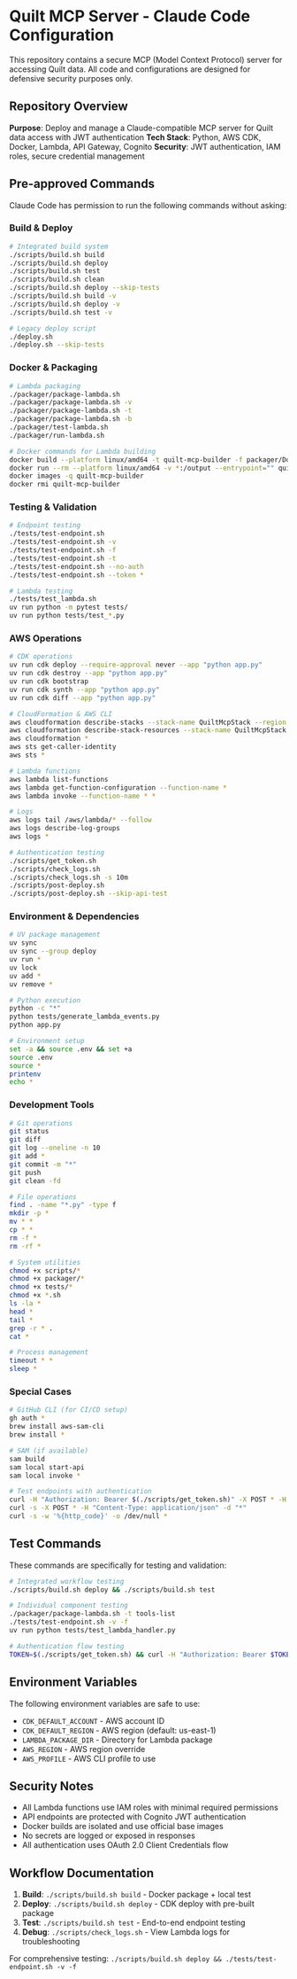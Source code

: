 # Quilt MCP Server - Claude Code Configuration

This repository contains a secure MCP (Model Context Protocol) server for accessing Quilt data. All code and configurations are designed for defensive security purposes only.

## Repository Overview

**Purpose**: Deploy and manage a Claude-compatible MCP server for Quilt data access with JWT authentication
**Tech Stack**: Python, AWS CDK, Docker, Lambda, API Gateway, Cognito
**Security**: JWT authentication, IAM roles, secure credential management

## Pre-approved Commands

Claude Code has permission to run the following commands without asking:

### Build & Deploy

```bash
# Integrated build system
./scripts/build.sh build
./scripts/build.sh deploy
./scripts/build.sh test
./scripts/build.sh clean
./scripts/build.sh deploy --skip-tests
./scripts/build.sh build -v
./scripts/build.sh deploy -v
./scripts/build.sh test -v

# Legacy deploy script
./deploy.sh
./deploy.sh --skip-tests
```

### Docker & Packaging  

```bash
# Lambda packaging
./packager/package-lambda.sh
./packager/package-lambda.sh -v
./packager/package-lambda.sh -t
./packager/package-lambda.sh -b
./packager/test-lambda.sh
./packager/run-lambda.sh

# Docker commands for Lambda building
docker build --platform linux/amd64 -t quilt-mcp-builder -f packager/Dockerfile .
docker run --rm --platform linux/amd64 -v *:/output --entrypoint="" quilt-mcp-builder *
docker images -q quilt-mcp-builder
docker rmi quilt-mcp-builder
```

### Testing & Validation

```bash
# Endpoint testing
./tests/test-endpoint.sh
./tests/test-endpoint.sh -v
./tests/test-endpoint.sh -f
./tests/test-endpoint.sh -t
./tests/test-endpoint.sh --no-auth
./tests/test-endpoint.sh --token *

# Lambda testing
./tests/test_lambda.sh
uv run python -m pytest tests/
uv run python tests/test_*.py
```

### AWS Operations

```bash
# CDK operations  
uv run cdk deploy --require-approval never --app "python app.py"
uv run cdk destroy --app "python app.py"
uv run cdk bootstrap
uv run cdk synth --app "python app.py"
uv run cdk diff --app "python app.py"

# CloudFormation & AWS CLI
aws cloudformation describe-stacks --stack-name QuiltMcpStack --region *
aws cloudformation describe-stack-resources --stack-name QuiltMcpStack --region *
aws cloudformation *
aws sts get-caller-identity
aws sts *

# Lambda functions  
aws lambda list-functions
aws lambda get-function-configuration --function-name *
aws lambda invoke --function-name * *

# Logs
aws logs tail /aws/lambda/* --follow
aws logs describe-log-groups
aws logs *

# Authentication testing
./scripts/get_token.sh
./scripts/check_logs.sh
./scripts/check_logs.sh -s 10m
./scripts/post-deploy.sh
./scripts/post-deploy.sh --skip-api-test
```

### Environment & Dependencies

```bash
# UV package management
uv sync
uv sync --group deploy
uv run *
uv lock
uv add *
uv remove *

# Python execution
python -c "*"
python tests/generate_lambda_events.py
python app.py

# Environment setup
set -a && source .env && set +a
source .env
source *
printenv
echo *
```

### Development Tools

```bash
# Git operations
git status
git diff
git log --oneline -n 10
git add *
git commit -m "*"
git push
git clean -fd

# File operations
find . -name "*.py" -type f
mkdir -p *
mv * *
cp * *
rm -f *
rm -rf *

# System utilities  
chmod +x scripts/*
chmod +x packager/*
chmod +x tests/*
chmod +x *.sh
ls -la *
head *
tail *
grep -r * .
cat *

# Process management
timeout * *
sleep *
```

### Special Cases

```bash
# GitHub CLI (for CI/CD setup)
gh auth *
brew install aws-sam-cli
brew install *

# SAM (if available)  
sam build
sam local start-api
sam local invoke *

# Test endpoints with authentication
curl -H "Authorization: Bearer $(./scripts/get_token.sh)" -X POST * -H "Content-Type: application/json" -d "*"
curl -s -X POST * -H "Content-Type: application/json" -d "*"
curl -s -w '%{http_code}' -o /dev/null *
```

## Test Commands

These commands are specifically for testing and validation:

```bash
# Integrated workflow testing
./scripts/build.sh deploy && ./scripts/build.sh test

# Individual component testing  
./packager/package-lambda.sh -t tools-list
./tests/test-endpoint.sh -v -f
uv run python tests/test_lambda_handler.py

# Authentication flow testing
TOKEN=$(./scripts/get_token.sh) && curl -H "Authorization: Bearer $TOKEN" -X POST https://*/mcp/ -H "Content-Type: application/json" -d '{"jsonrpc":"2.0","id":1,"method":"tools/list","params":{}}'
```

## Environment Variables

The following environment variables are safe to use:

- `CDK_DEFAULT_ACCOUNT` - AWS account ID
- `CDK_DEFAULT_REGION` - AWS region (default: us-east-1)  
- `LAMBDA_PACKAGE_DIR` - Directory for Lambda package
- `AWS_REGION` - AWS region override
- `AWS_PROFILE` - AWS CLI profile to use

## Security Notes

- All Lambda functions use IAM roles with minimal required permissions
- API endpoints are protected with Cognito JWT authentication  
- Docker builds are isolated and use official base images
- No secrets are logged or exposed in responses
- All authentication uses OAuth 2.0 Client Credentials flow

## Workflow Documentation

1. **Build**: `./scripts/build.sh build` - Docker package + local test
2. **Deploy**: `./scripts/build.sh deploy` - CDK deploy with pre-built package  
3. **Test**: `./scripts/build.sh test` - End-to-end endpoint testing
4. **Debug**: `./scripts/check_logs.sh` - View Lambda logs for troubleshooting

For comprehensive testing: `./scripts/build.sh deploy && ./tests/test-endpoint.sh -v -f`

